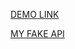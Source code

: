 [DEMO LINK](https://senkiv-oleh.github.io/react-test-task)

[MY FAKE API](https://books-database-36ba8aef5296.herokuapp.com/)



